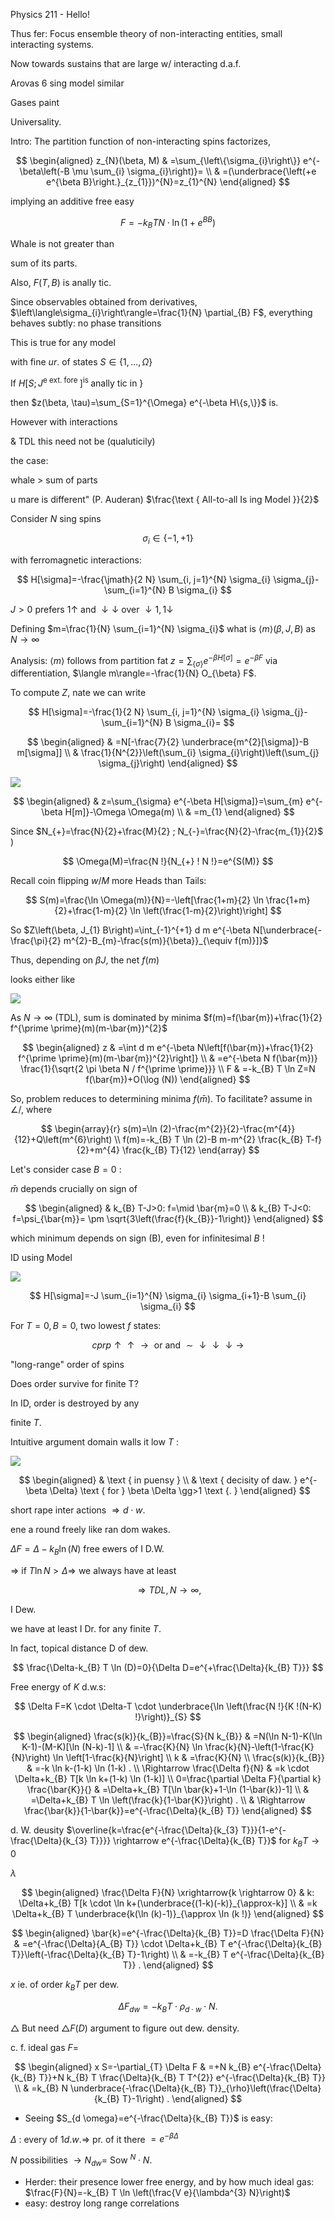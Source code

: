 Physics 211 - Hello!

Thus fer: Focus ensemble theory of non-interacting entities, small interacting systems.

Now towards sustains that are large w/ interacting d.a.f.

Arovas 6 sing model similar

Gases paint

Universality.

Intro: The partition function of non-interacting spins factorizes,

$$
\begin{aligned}
z_{N}(\beta, M) & =\sum_{\left\{\sigma_{i}\right\}} e^{-\beta\left(-B \mu \sum_{i} \sigma_{i}\right)}= \\
& =(\underbrace{\left(+e e^{\beta B}\right.}_{z_{1}})^{N}=z_{1}^{N}
\end{aligned}
$$

implying an additive free easy

$$
F=-k_{B} T N \cdot \ln \left(1+e^{B B}\right)
$$

Whale is not greater than

sum of its parts.

Also, $F(T, B)$ is anally tic.

Since observables obtained from derivatives, $\left\langle\sigma_{i}\right\rangle=\frac{1}{N} \partial_{B} F$, everything behaves subtly: no phase transitions

This is true for any model

with fine $u r$. of states $S \in\{1, \ldots, \Omega\}$

If $H\left[S ; J^{\text {e ext. fore }}\right]^{\text {is }}$ anally tic in $\}$

then $z(\beta, \tau)=\sum_{S=1}^{\Omega} e^{-\beta H\{s,\}}$ is.

However with interactions

\& TDL this need not be (qualuticily)

the case:

whale $>$ sum of parts

u mare is different" (P. Auderan)
$\frac{\text { All-to-all Is ing Model }}{2}$

Consider $N$ sing spins

$$
\sigma_{i} \in\{-1,+1\}
$$

with ferromagnetic interactions:

$$
H[\sigma]=-\frac{\jmath}{2 N} \sum_{i, j=1}^{N} \sigma_{i} \sigma_{j}-\sum_{i=1}^{N} B \sigma_{i}
$$

$J>0$ prefers $1 \uparrow$ and $\downarrow \downarrow$ over $\downarrow 1,1 \downarrow$

Defining $m=\frac{1}{N} \sum_{i=1}^{N} \sigma_{i}$ what is $\langle m\rangle(\beta, J, B)$ as $N \rightarrow \infty$

Analysis: $\langle m\rangle$ follows from partition fat $z=\sum_{\{\sigma\}} e^{-\beta H[\sigma]}=e^{-\beta F}$ via differentiation, $\langle m\rangle=-\frac{1}{N} O_{\beta} F$.

To compute $Z$, nate we can write

$$
H[\sigma]=-\frac{1}{2 N} \sum_{i, j=1}^{N} \sigma_{i} \sigma_{j}-\sum_{i=1}^{N} B \sigma_{i}=
$$

$$
\begin{aligned}
& =N[-\frac{7}{2} \underbrace{m^{2}[\sigma]}-B m[\sigma]] \\
& \frac{1}{N^{2}}\left(\sum_{i} \sigma_{i}\right)\left(\sum_{j} \sigma_{j}\right)
\end{aligned}
$$

![](https://cdn.mathpix.com/cropped/2024_02_16_819a36779a8388cf6552g-05.jpg?height=284&width=1205&top_left_y=399&top_left_x=853)

$$
\begin{aligned}
& z=\sum_{\sigma} e^{-\beta H[\sigma]}=\sum_{m} e^{-\beta H[m]}-\Omega \Omega(m) \\
& =m_{1}
\end{aligned}
$$

Since $N_{+}=\frac{N}{2}+\frac{M}{2} ; N_{-}=\frac{N}{2}-\frac{m_{1}}{2}$ )

$$
\Omega(M)=\frac{N !}{N_{+} ! N !}=e^{S(M)}
$$

Recall coin flipping $w / M$ more Heads than Tails:

$$
S(m)=\frac{\ln \Omega(m)}{N}=-\left[\frac{1+m}{2} \ln \frac{1+m}{2}+\frac{1-m}{2} \ln \left(\frac{1-m}{2}\right)\right]
$$

So $Z\left(\beta, J_{1} B\right)=\int_{-1}^{+1} d m e^{-\beta N[\underbrace{-\frac{\pi}{2} m^{2}-B_{m}-\frac{s(m)}{\beta}}_{\equiv f(m)}]}$

Thus, depending on $\beta J$, the net $f(m)$

looks either like

![](https://cdn.mathpix.com/cropped/2024_02_16_819a36779a8388cf6552g-06.jpg?height=400&width=966&top_left_y=663&top_left_x=1018)

As $N \rightarrow \infty$ (TDL), sum is dominated by minima $f(m)=f(\bar{m})+\frac{1}{2} f^{\prime \prime}(m)(m-\bar{m})^{2}$

$$
\begin{aligned}
z & =\int d m e^{-\beta N\left[f(\bar{m})+\frac{1}{2} f^{\prime \prime}(m)(m-\bar{m})^{2}\right]} \\
& =e^{-\beta N f(\bar{m})} \frac{1}{\sqrt{2 \pi \beta N / f^{\prime \prime}}} \\
F & =-k_{B} T \ln Z=N f(\bar{m})+O(\log (N))
\end{aligned}
$$

So, problem reduces to determining minima $f(\bar{m})$. To facilitate? assume in $\angle /$, where

$$
\begin{array}{r}
s(m)=\ln (2)-\frac{m^{2}}{2}-\frac{m^{4}}{12}+Q\left(m^{6}\right) \\
f(m)=-k_{B} T \ln (2)-B m-m^{2} \frac{k_{B} T-f}{2}+m^{4} \frac{k_{B} T}{12}
\end{array}
$$

Let's consider case $B=0$ :

$\bar{m}$ depends crucially on sign of

$$
\begin{aligned}
& k_{B} T-J>0: f=\mid \bar{m}=0 \\
& k_{B} T-J<0: f=\psi_{\bar{m}}= \pm \sqrt{3\left(\frac{f}{k_{B}}-1\right)}
\end{aligned}
$$

which minimum depends on sign (B), even for infinitesimal $B$ !

ID using Model

![](https://cdn.mathpix.com/cropped/2024_02_16_819a36779a8388cf6552g-08.jpg?height=309&width=1062&top_left_y=245&top_left_x=390)

$$
H[\sigma]=-J \sum_{i=1}^{N} \sigma_{i} \sigma_{i+1}-B \sum_{i} \sigma_{i}
$$

For $T=0, B=0$, two lowest $f$ states:

$$
c p r p \uparrow \uparrow \rightarrow \text { or and } \sim \downarrow \downarrow \downarrow \longrightarrow
$$

"long-range" order of spins

Does order survive for finite T?

In ID, order is destroyed by any

finite $T$.

Intuitive argument domain walls it low $T$ :

![](https://cdn.mathpix.com/cropped/2024_02_16_819a36779a8388cf6552g-08.jpg?height=503&width=1436&top_left_y=2035&top_left_x=161)

$$
\begin{aligned}
& \text { in puensy } \\
& \text { decisity of daw. } e^{-\beta \Delta} \text { for } \beta \Delta \gg>1 \text {. }
\end{aligned}
$$

short rape inter actions $\Rightarrow d \cdot w$.

ene a round freely like ran dom wakes.

$\Delta F=\Delta-k_{B} \ln (N)$ free ewers of I D.W.

$\Rightarrow$ if $T \ln N>\Delta \Rightarrow$ we always have at least

$$
\Rightarrow T D L, N \rightarrow \infty \text {, }
$$

I Dew.

we have at least I Dr. for any finite $T$.

In fact, topical distance D of dew.

$$
\frac{\Delta-k_{B} T \ln (D)=0}{\Delta D=e^{+\frac{\Delta}{k_{B} T}}}
$$

Free energy of $K$ d.w.s:

$$
\Delta F=K \cdot \Delta-T \cdot \underbrace{\ln \left(\frac{N !}{K !(N-K) !}\right)}_{S}
$$

$$
\begin{aligned}
\frac{s(k)}{k_{B}}=\frac{S}{N k_{B}} & =N(\ln N-1)-K(\ln K-1)-(M-K)[\ln (N-k)-1] \\
& =-\frac{K}{N} \ln \frac{k}{N}-\left(1-\frac{K}{N}\right) \ln \left[1-\frac{k}{N}\right] \\
k & =\frac{K}{N} \\
\frac{s(k)}{k_{B}} & =-k \ln k-(1-k) \ln (1-k) . \\
\Rightarrow \frac{\Delta f}{N} & =k \cdot \Delta+k_{B} T[k \ln k+(1-k) \ln (1-k)] \\
0=\frac{\partial \Delta F}{\partial k} \frac{\bar{K}}{} & =\Delta+k_{B} T[\ln \bar{k}+1-\ln (1-\bar{k})-1] \\
& =\Delta+k_{B} T \ln \left(\frac{k}{1-\bar{K}}\right) . \\
& \Rightarrow \frac{\bar{k}}{1-\bar{k}}=e^{-\frac{\Delta}{k_{B} T}}
\end{aligned}
$$

d. W. deusity $\overline{k=\frac{e^{-\frac{\Delta}{k_{3} T}}}{1-e^{-\frac{\Delta}{k_{3} T}}}} \rightarrow e^{-\frac{\Delta}{k_{B} T}}$ for $k_{B} T \rightarrow 0$

$\lambda$

$$
\begin{aligned}
\frac{\Delta F}{N} \xrightarrow{k \rightarrow 0} & k: \Delta+k_{B} T[k \cdot \ln k+(\underbrace{(1-k)(-k)}_{\approx-k}] \\
& =k \Delta+k_{B} T \underbrace{k(\ln (k)-1)}_{\approx \ln (k !)}
\end{aligned}
$$

$$
\begin{aligned}
\bar{k}=e^{-\frac{\Delta}{k_{B} T}}=D \frac{\Delta F}{N} & =e^{-\frac{\Delta}{A_{B} T}} \cdot \Delta+k_{B} T e^{-\frac{\Delta}{k_{B} T}}\left(-\frac{\Delta}{k_{B} T}-1\right) \\
& =-k_{B} T e^{-\frac{\Delta}{k_{B} T}} .
\end{aligned}
$$

$x$ ie. of order $k_{B} T$ per dew.

$$
\Delta F_{d w}=-k_{B} T \cdot \rho_{d \cdot w} \cdot N .
$$

$\triangle$ But need $\triangle F(D)$ argument to figure out dew. density.

c. f. ideal gas $F=$

$$
\begin{aligned}
x S=-\partial_{T} \Delta F & =+N k_{B} e^{-\frac{\Delta}{k_{B} T}}+N k_{B} T \frac{\Delta}{k_{B} T T^{2}} e^{-\frac{\Delta}{k_{B} T}} \\
& =k_{B} N \underbrace{-\frac{\Delta}{k_{B} T}}_{\rho}\left(\frac{\Delta}{k_{B} T}-1\right) .
\end{aligned}
$$

* Seeing $S_{d \omega}=e^{-\frac{\Delta}{k_{B} T}}$ is easy:

$\Delta$ : every of $1 d . w . \Rightarrow$ pr. of it there $=e^{-\beta \Delta}$

$N$ possibilities $\rightarrow N_{d w}=$ Sow $^{N} \cdot N$.

* Herder: their presence lower free energy, and by how much ideal gas: $\frac{F}{N}=-k_{B} T \ln \left(\frac{V e}{\lambda^{3} N}\right)$
* easy: destroy long range correlations

